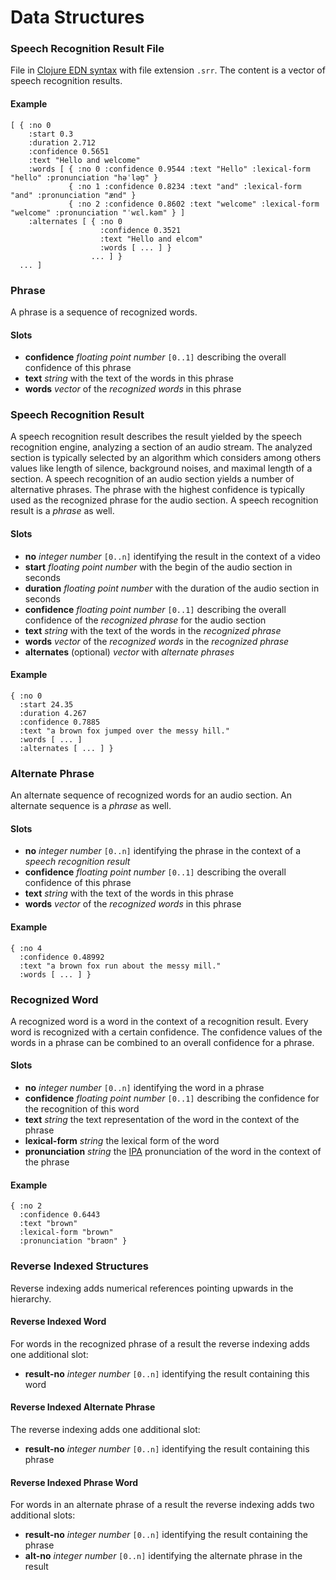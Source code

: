 Data Structures
===============

### Speech Recognition Result File
File in [Clojure EDN syntax](http://edn-format.org/) with file extension `.srr`.
The content is a vector of speech recognition results.
#### Example
	[ { :no 0
	    :start 0.3
	    :duration 2.712
	    :confidence 0.5651
	    :text "Hello and welcome"
	    :words [ { :no 0 :confidence 0.9544 :text "Hello" :lexical-form "hello" :pronunciation "həˈləʊ̯" }
	             { :no 1 :confidence 0.8234 :text "and" :lexical-form "and" :pronunciation "ænd" }
	             { :no 2 :confidence 0.8602 :text "welcome" :lexical-form "welcome" :pronunciation "ˈwɛl.kəm" } ]
	    :alternates [ { :no 0
	                    :confidence 0.3521
	                    :text "Hello and elcom"
	                    :words [ ... ] }
	                  ... ] }
	  ... ]

### Phrase
A phrase is a sequence of recognized words.
#### Slots
* **confidence**
  _floating point number_ `[0..1]` describing the overall confidence of this phrase
* **text**
  _string_ with the text of the words in this phrase
* **words**
  _vector_ of the _recognized words_ in this phrase

### Speech Recognition Result
A speech recognition result describes the result yielded by the speech
recognition engine, analyzing a section of an audio stream.
The analyzed section is typically selected by an algorithm which considers
among others values like length of silence, background noises, and
maximal length of a section.
A speech recognition of an audio section yields a number of alternative
phrases. The phrase with the highest confidence is typically used as the
recognized phrase for the audio section.
A speech recognition result is a _phrase_ as well.
#### Slots
* **no**
  _integer number_ `[0..n]` identifying the result in the context of a video
* **start**
  _floating point number_ with the begin of the audio section in seconds
* **duration**
  _floating point number_ with the duration of the audio section in seconds
* **confidence**
  _floating point number_ `[0..1]` describing the overall confidence of the
  _recognized phrase_ for the audio section
* **text**
  _string_ with the text of the words in the _recognized phrase_
* **words**
  _vector_ of the _recognized words_ in the _recognized phrase_
* **alternates** (optional)
  _vector_ with _alternate phrases_
#### Example
	{ :no 0
	  :start 24.35
	  :duration 4.267
	  :confidence 0.7885
	  :text "a brown fox jumped over the messy hill."
	  :words [ ... ]
	  :alternates [ ... ] }

### Alternate Phrase
An alternate sequence of recognized words for an audio section.
An alternate sequence is a _phrase_ as well.
#### Slots
* **no**
  _integer number_ `[0..n]` identifying the phrase in the context of a _speech
  recognition result_
* **confidence**
  _floating point number_ `[0..1]` describing the overall confidence of this phrase
* **text**
  _string_ with the text of the words in this phrase
* **words**
  _vector_ of the _recognized words_ in this phrase
#### Example
	{ :no 4
	  :confidence 0.48992
	  :text "a brown fox run about the messy mill."
	  :words [ ... ] }

### Recognized Word
A recognized word is a word in the context of a recognition result. Every word
is recognized with a certain confidence. The confidence values of the words
in a phrase can be combined to an overall confidence for a phrase.
#### Slots
* **no**
  _integer number_ `[0..n]` identifying the word in a phrase
* **confidence**
  _floating point number_ `[0..1]` describing the confidence for the recognition
  of this word
* **text**
  _string_ the text representation of the word in the context of the phrase
* **lexical-form**
  _string_ the lexical form of the word
* **pronunciation**
  _string_ the [IPA](http://en.wikipedia.org/wiki/International_Phonetic_Alphabet)
  pronunciation of the word in the context of the phrase
#### Example
	{ :no 2
	  :confidence 0.6443
	  :text "brown"
	  :lexical-form "brown"
	  :pronunciation "braʊn" }

### Reverse Indexed Structures
Reverse indexing adds numerical references pointing upwards in the hierarchy.
#### Reverse Indexed Word
For words in the recognized phrase of a result the reverse indexing adds
one additional slot:

* **result-no**
  _integer number_ `[0..n]` identifying the result containing this word

#### Reverse Indexed Alternate Phrase
The reverse indexing adds one additional slot:

* **result-no**
  _integer number_ `[0..n]` identifying the result containing this phrase

#### Reverse Indexed Phrase Word
For words in an alternate phrase of a result the reverse indexing adds
two additional slots:

* **result-no**
  _integer number_ `[0..n]` identifying the result containing the phrase
* **alt-no**
  _integer number_ `[0..n]` identifying the alternate phrase in the result

